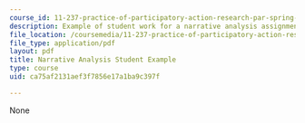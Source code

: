 ```yaml
---
course_id: 11-237-practice-of-participatory-action-research-par-spring-2016
description: Example of student work for a narrative analysis assignment.
file_location: /coursemedia/11-237-practice-of-participatory-action-research-par-spring-2016/ca75af2131aef3f7856e17a1ba9c397f_MIT11_237S16_Student_eg.pdf
file_type: application/pdf
layout: pdf
title: Narrative Analysis Student Example
type: course
uid: ca75af2131aef3f7856e17a1ba9c397f

---
```

None